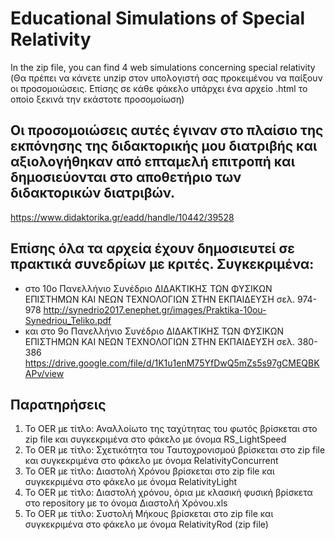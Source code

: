 # Educational Simulations of Special Relativity
In the zip file, you can find 4 web simulations concerning special relativity  
(Θα πρέπει να κάνετε unzip στον υπολογιστή σας προκειμένου να παίξουν οι προσομοιώσεις. Επίσης σε κάθε φάκελο υπάρχει ένα αρχείο .html το οποίο ξεκινά την εκάστοτε προσομοίωση)
## Οι προσομοιώσεις αυτές έγιναν στο πλαίσιο της εκπόνησης της διδακτορικής μου διατριβής και αξιολογήθηκαν από επταμελή επιτροπή και δημοσιεύονται στο αποθετήριο των διδακτορικών διατριβών. 
https://www.didaktorika.gr/eadd/handle/10442/39528
## Επίσης όλα τα αρχεία έχουν δημοσιευτεί σε πρακτικά συνεδρίων με κριτές. Συγκεκριμένα: 
- στο 10ο Πανελλήνιο Συνέδριο ΔΙΔΑΚΤΙΚΗΣ ΤΩΝ ΦΥΣΙΚΩΝ ΕΠΙΣΤΗΜΩΝ ΚΑΙ ΝΕΩΝ ΤΕΧΝΟΛΟΓΙΩΝ ΣΤΗΝ ΕΚΠΑΙΔΕΥΣΗ σελ. 974-978
http://synedrio2017.enephet.gr/images/Praktika-10ou-Synedriou_Teliko.pdf 
- και στο 9ο Πανελλήνιο Συνέδριο ΔΙΔΑΚΤΙΚΗΣ ΤΩΝ ΦΥΣΙΚΩΝ ΕΠΙΣΤΗΜΩΝ ΚΑΙ ΝΕΩΝ ΤΕΧΝΟΛΟΓΙΩΝ ΣΤΗΝ ΕΚΠΑΙΔΕΥΣΗ σελ. 380-386
https://drive.google.com/file/d/1K1u1enM75YfDwQ5mZs5s97gCMEQBKAPv/view

## Παρατηρήσεις 
1. Το OER με τίτλο: Αναλλοίωτο της ταχύτητας του φωτός βρίσκεται στο zip file και συγκεκριμένα στο φάκελο με όνομα RS_LightSpeed
2. Το OER με τίτλο: Σχετικότητα του Ταυτοχρονισμού βρίσκεται στο zip file και συγκεκριμένα στο φάκελο με όνομα RelativityConcurrent
3. Το OER με τίτλο: Διαστολή Χρόνου βρίσκεται στο zip file και συγκεκριμένα στο φάκελο με όνομα RelativityLight  
4. Το OER με τίτλο: Διαστολή χρόνου, όρια με κλασική φυσική βρίσκετα στο repository με το όνομα Διαστολή Χρόνου.xls
5. Το OER με τίτλο: Συστολή Μήκους βρίσκεται στο zip file και συγκεκριμένα στο φάκελο με όνομα RelativityRod  (zip file)
